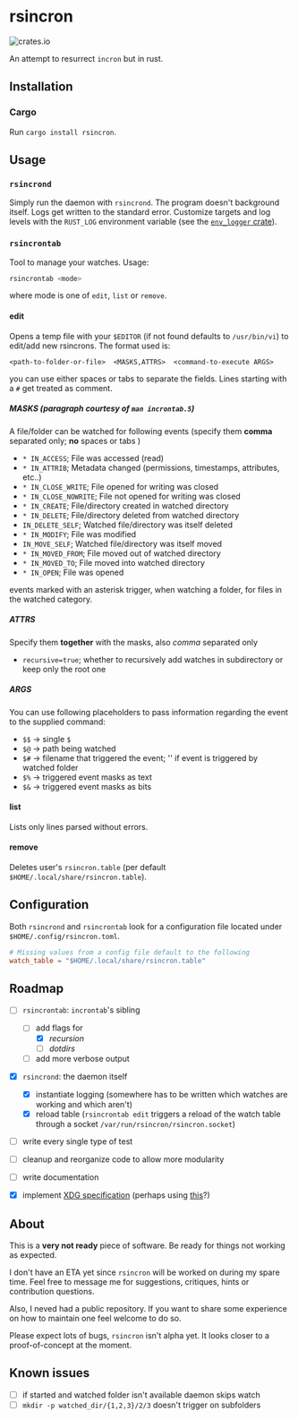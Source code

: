 # rsincron
![crates.io](https://img.shields.io/crates/v/rsincron.svg)

An attempt to resurrect `incron` but in rust.

## Installation
### Cargo
Run ```cargo install rsincron```.


## Usage
### `rsincrond`
Simply run the daemon with `rsincrond`. The program doesn't background itself.
Logs get written to the standard error. Customize targets and log levels with
the `RUST_LOG` environment variable (see the
[`env_logger` crate](https://docs.rs/env_logger/0.10.1/env_logger/#enabling-logging)).

### `rsincrontab`
Tool to manage your watches. Usage:
```bash
rsincrontab <mode>
```
where mode is one of `edit`, `list` or `remove`.

#### edit
Opens a temp file with your `$EDITOR` (if not found defaults to `/usr/bin/vi`)
to edit/add new rsincrons. The format used is:
```
<path-to-folder-or-file>  <MASKS,ATTRS>  <command-to-execute ARGS>
```
you can use either spaces or tabs to separate the fields. Lines starting with
a `#` get treated as comment.

##### MASKS (paragraph courtesy of `man incrontab.5`)
A file/folder can be watched for following events (specify them **comma**
separated only; **no** spaces or tabs )
- `* IN_ACCESS`; File was accessed (read) 
- `* IN_ATTRIB`; Metadata changed (permissions, timestamps, attributes, etc..)
- `* IN_CLOSE_WRITE`; File opened for writing was closed 
- `* IN_CLOSE_NOWRITE`; File not opened for writing was closed 
- `* IN_CREATE`; File/directory created in watched directory 
- `* IN_DELETE`; File/directory deleted from watched directory 
- `IN_DELETE_SELF`; Watched file/directory was itself deleted
- `* IN_MODIFY`; File was modified 
- `IN_MOVE_SELF`; Watched file/directory was itself moved
- `* IN_MOVED_FROM`; File moved out of watched directory 
- `* IN_MOVED_TO`; File moved into watched directory 
- `* IN_OPEN`; File was opened 

events marked with an asterisk trigger, when watching a folder, for files in
the watched category.

##### ATTRS
Specify them **together** with the masks, also *comma* separated only
- `recursive=true`; whether to recursively add watches in subdirectory or keep
  only the root one

##### ARGS
You can use following placeholders to pass information regarding the event to
the supplied command:
- `$$` -> single `$`
- `$@` -> path being watched
- `$#` -> filename that triggered the event; '' if event is triggered by
  watched folder
- `$%` -> triggered event masks as text
- `$&` -> triggered event masks as bits

#### list
Lists only lines parsed without errors. 

#### remove
Deletes user's `rsincron.table` (per default
`$HOME/.local/share/rsincron.table`).


## Configuration
Both `rsincrond` and `rsincrontab` look for a configuration file located under
`$HOME/.config/rsincron.toml`.
```toml
# Missing values from a config file default to the following
watch_table = "$HOME/.local/share/rsincron.table"
```

## Roadmap
- [ ] `rsincrontab`: `incrontab`'s sibling
    - [ ] add flags for
        - [x] *recursion* 
        - [ ] *dotdirs*
    - [ ] add more verbose output

- [x] `rsincrond`: the daemon itself
    - [x] instantiate logging (somewhere has to be written which watches are
      working and which aren't)
    - [x] reload table (`rsincrontab edit` triggers a reload of the watch table
      through a socket `/var/run/rsincron/rsincron.socket`)

- [ ] write every single type of test
- [ ] cleanup and reorganize code to allow more modularity
- [ ] write documentation
- [x] implement [XDG specification](https://specifications.freedesktop.org/basedir-spec/basedir-spec-latest.html) (perhaps using [this](https://docs.rs/xdg/latest/xdg/index.html)?)


## About
This is a **very not ready** piece of software. Be ready for things not working
as expected.

I don't have an ETA yet since `rsincron` will be worked on during my spare time.
Feel free to message me for suggestions, critiques, hints or
contribution questions.

Also, I neved had a public repository. If you want to share some experience
on how to maintain one feel welcome to do so.

Please expect lots of bugs, `rsincron` isn't alpha yet. It looks closer to a
proof-of-concept at the moment.

## Known issues
- [ ] if started and watched folder isn't available daemon skips watch
- [ ] `mkdir -p watched_dir/{1,2,3}/2/3` doesn't trigger on subfolders
